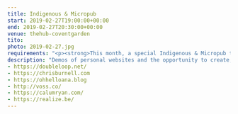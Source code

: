 ```yaml
---
title: Indigenous & Micropub
start: 2019-02-27T19:00:00+00:00
end: 2019-02-27T20:30:00+00:00
venue: thehub-coventgarden
tito:
photo: 2019-02-27.jpg
requirements: "<p><strong>This month, a special Indigenous & Micropub themed event. <a rel='noreferrer noopener' href='https://realize.be/'>Kristof De Jaeger</a> will be in town and is interested in learning experiences and opinions about his app <a rel='noreferrer noopener' href='https://indieweb.org/Indigenous_for_Android'>Indigenous for Android</a></strong>.</p><p>For anyone new or interested in Micropub we'll be discussing that as well.</p><p>Join us anytime from 18:30 onwards at Proven Dough cafe below Hub by Premier Inn hotel in Covent Garden. The main event starts at 19:00. No need to check-in at the venue, just look out for <a rel='noreferrer noopener' href='http://ohhelloana.blog'>Ana</a>, <a rel='noreferrer noopener' href='https://calumryan.com'>Calum</a> or <a rel='noreferrer noopener' href='https://doubleloop.net'>Neil</a> usually sitting towards the back of the cafe</p><p>There are a couple of different ways you can register for Homebrew Website Club London:</p>"
description: "Demos of personal websites and the opportunity to create, update or experiment on your personal website"
- https://doubleloop.net/
- https://chrisburnell.com
- https://ohhelloana.blog
- http://voss.co/
- https://calumryan.com/
- https://realize.be/
---
```

